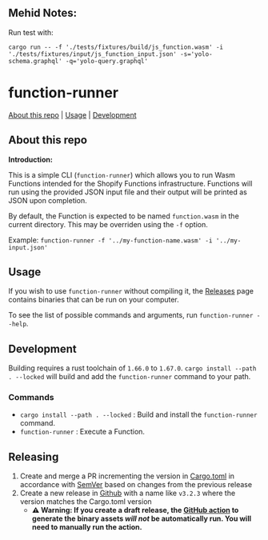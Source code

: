 ## Mehid Notes:

Run test with:
```
cargo run -- -f './tests/fixtures/build/js_function.wasm' -i './tests/fixtures/input/js_function_input.json' -s='yolo-schema.graphql' -q='yolo-query.graphql'
```


# function-runner

[About this repo](#about-this-repo) | [Usage](#usage) | [Development](#development)

## About this repo

**Introduction:**

This is a simple CLI (`function-runner`) which allows you to run Wasm
Functions intended for the Shopify Functions infrastructure. Functions will run using
the provided JSON input file and their output will be printed as JSON
upon completion.

By default, the Function is expected to be named `function.wasm` in the
current directory. This may be overriden using the `-f` option.

Example: `function-runner -f '../my-function-name.wasm' -i '../my-input.json'`

## Usage

If you wish to use `function-runner` without compiling it, the [Releases](https://github.com/Shopify/function-runner/releases) page
contains binaries that can be run on your computer.

To see the list of possible commands and arguments, run `function-runner --help`.

## Development

Building requires a rust toolchain of `1.66.0` to `1.67.0`. `cargo install --path . --locked` will build
and add the `function-runner` command to your path.

### Commands

- `cargo install --path . --locked` : Build and install the `function-runner` command.
- `function-runner` : Execute a Function.

## Releasing

1. Create and merge a PR incrementing the version in [Cargo.toml](https://github.com/Shopify/function-runner/blob/main/Cargo.toml#L11) in accordance with [SemVer](https://semver.org/) based on changes from the previous release
1. Create a new release in [Github](https://github.com/Shopify/function-runner/releases/new) with a name like `v3.2.3` where the version matches the Cargo.toml version
    - **:warning: Warning: If you create a draft release, the [GitHub action](https://github.com/Shopify/function-runner/actions/workflows/publish.yml) to generate the binary assets _will not_ be automatically run. You will need to manually run the action.**
